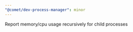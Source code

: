 ```yaml
---
"@comet/dev-process-manager": minor
---
```


Report memory/cpu usage recursively for child processes
